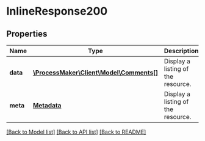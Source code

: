 # InlineResponse200

## Properties
Name | Type | Description | Notes
------------ | ------------- | ------------- | -------------
**data** | [**\ProcessMaker\Client\Model\Comments[]**](Comments.md) | Display a listing of the resource. | [optional] 
**meta** | [**Metadata**](.md) | Display a listing of the resource. | [optional] 

[[Back to Model list]](../README.md#documentation-for-models) [[Back to API list]](../README.md#documentation-for-api-endpoints) [[Back to README]](../README.md)


